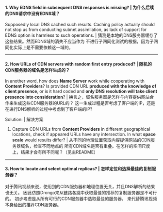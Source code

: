 #### 1. Why EDNS field in subsequent DNS responses is missing? | 为什么后续的DNS请求中没有EDNS域？
Supposedly local DNS cached such results. Caching policy actually 
should not stop us from conducting subnet assimilation, as lack 
of support for EDNS option is harmless to such operations. 
| 猜测是本地的DNS服务器缓存了这些结果。然而EDNS域的消失不应当作为
不进行子网同化测试的根据，因为子网同化实际上是不需要依赖这一域的。

****

#### 2. How URLs of CDN servers with random first entry produced? | 随机的CDN服务器的域名是怎样生成的？
In another word, how does **Name Server** work while cooperating 
with **Content Providers**? Is provided CDN URL __produced with the 
knowledge of client presence__, or is it hard coded and __only DNS 
resolution will take client presence into consideration__? 
| 换言之，域名服务器是怎样与内容提供网站合作来生成这些CDN服务器的URL的？
这一生成过程是否考虑了客户端的IP，还是在进行DNS解析的过程中考虑到了客户端的IP?

Solution: | 解决方案

1. Capture CDN URLs from **Content Providers** in different 
geographical locations, check if appeared URLs have any 
intersection. In what **space scale** would results differ?
| 从不同的地理位置获取内容提供网站的CDN服务器域名，检查不同地点的
所有CDN域名是否有重叠。在怎样的空间尺度上，结果才会有所不同呢？（见主README）

****

#### 3. How to locate and select optimal replicas? | 怎样定位和选择最佳的复制服务器？

对于腾讯视频来说，使用到的CDN服务器和地理位置无关，并且DNS解析的结果也无关。
因此仿照Drongo来从链路各跳中获取最佳的推荐的复制服务器是不可行的。
初步考虑是从所有可行的CDN服务器中选取最佳的服务器，
来代替腾讯视频本身给出的推荐CDN服务器。